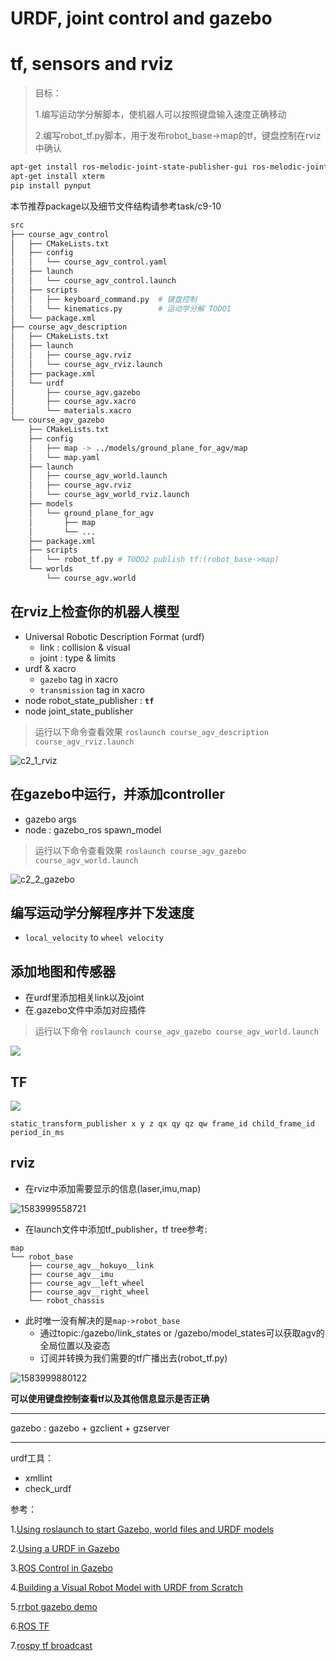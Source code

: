 # URDF, joint control and gazebo
# tf, sensors and rviz

>  目标：
>
>  1.编写运动学分解脚本，使机器人可以按照键盘输入速度正确移动
>
>  2.编写robot_tf.py脚本，用于发布robot_base->map的tf，键盘控制在rviz中确认

```bash
apt-get install ros-melodic-joint-state-publisher-gui ros-melodic-joint-state-controller ros-melodic-controller-manager ros-melodic-gazebo-ros-pkgs ros-melodic-gazebo-ros-control ros-melodic-velocity-controllers ros-melodic-map-server
apt-get install xterm
pip install pynput
```

本节推荐package以及细节文件结构请参考task/c9-10

```bash
src
├── course_agv_control
│   ├── CMakeLists.txt
│   ├── config
│   │   └── course_agv_control.yaml
│   ├── launch
│   │   └── course_agv_control.launch
│   ├── scripts
│   │   ├── keyboard_command.py  # 键盘控制
│   │   └── kinematics.py        # 运动学分解 TODO1
│   └── package.xml
├── course_agv_description
│   ├── CMakeLists.txt
│   ├── launch
│   │   ├── course_agv.rviz
│   │   └── course_agv_rviz.launch
│   ├── package.xml
│   └── urdf
│       ├── course_agv.gazebo
│       ├── course_agv.xacro
│       └── materials.xacro
└── course_agv_gazebo
    ├── CMakeLists.txt
    ├── config
    │   ├── map -> ../models/ground_plane_for_agv/map
    │   └── map.yaml
    ├── launch
    │   ├── course_agv_world.launch
    │   ├── course_agv.rviz
    │   └── course_agv_world_rviz.launch
    ├── models
    │   └── ground_plane_for_agv
    │       ├── map
    │       └── ...
    ├── package.xml
    ├── scripts
    │   └── robot_tf.py # TODO2 publish tf:(robot_base->map)
    └── worlds
        └── course_agv.world
```

## 在rviz上检查你的机器人模型

* Universal Robotic Description Format (urdf)
  * link : collision & visual
  * joint : type & limits
* urdf & xacro
  * `gazebo` tag in xacro
  * `transmission` tag in xacro
* node robot_state_publisher : **`tf`**
* node joint_state_publisher

> 运行以下命令查看效果
> `roslaunch course_agv_description course_agv_rviz.launch`

![c2_1_rviz](images/c2_1.png)


## 在gazebo中运行，并添加controller

* gazebo args
* node : gazebo_ros spawn_model

> 运行以下命令查看效果
> `roslaunch course_agv_gazebo course_agv_world.launch`

![c2_2_gazebo](images/c2_2.png)

## 编写运动学分解程序并下发速度

* `local_velocity` to `wheel velocity`


## 添加地图和传感器

* 在urdf里添加相关link以及joint
* 在.gazebo文件中添加对应插件

>  运行以下命令
> `roslaunch course_agv_gazebo course_agv_world.launch` 

![](images/c3_1.png)

## TF

![](images/tf_agv.png)

```
static_transform_publisher x y z qx qy qz qw frame_id child_frame_id  period_in_ms
```

## rviz

* 在rviz中添加需要显示的信息(laser,imu,map)

![1583999558721](images/c3_2.png)

* 在launch文件中添加tf_publisher，tf tree参考:

```
map
└── robot_base
    ├── course_agv__hokuyo__link
    ├── course_agv__imu
    ├── course_agv__left_wheel
    ├── course_agv__right_wheel
    └── robot_chassis
```

* 此时唯一没有解决的是`map->robot_base`
  * 通过topic:/gazebo/link_states or /gazebo/model_states可以获取agv的全局位置以及姿态
  * 订阅并转换为我们需要的tf广播出去(robot_tf.py)

![1583999880122](images/c3_9.png)

**可以使用键盘控制查看tf以及其他信息显示是否正确**

---

gazebo : gazebo + gzclient + gzserver

---
urdf工具：

- xmllint
- check_urdf

参考：

1.[Using roslaunch to start Gazebo, world files and URDF models](http://gazebosim.org/tutorials?tut=ros_roslaunch&cat=connect_ros)

2.[Using a URDF in Gazebo](http://gazebosim.org/tutorials/?tut=ros_urdf)

3.[ROS Control in Gazebo](http://gazebosim.org/tutorials/?tut=ros_control)

4.[Building a Visual Robot Model with URDF from Scratch](http://wiki.ros.org/urdf/Tutorials/Building%20a%20Visual%20Robot%20Model%20with%20URDF%20from%20Scratch)

5.[rrbot gazebo demo](https://github.com/ros-simulation/gazebo_ros_demos)

6.[ROS TF](http://wiki.ros.org/tf)

7.[rospy tf broadcast](http://wiki.ros.org/tf/Tutorials/Writing%20a%20tf%20broadcaster%20%28Python%29)